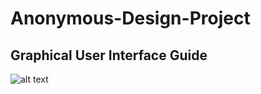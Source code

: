 # Anonymous-Design-Project

## Graphical User Interface Guide 

![alt text](https://github.com/B-Harakat/Anonymous-Design-Project/blob/main/Gui_Snippet.jpg?raw=true)
